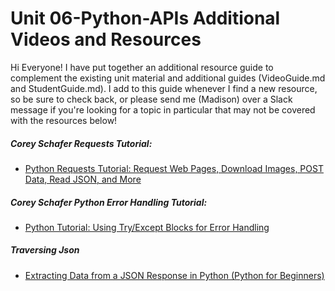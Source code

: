 # Unit 06-Python-APIs Additional Videos and Resources

Hi Everyone! I have put together an additional resource guide to complement the existing unit material and additional guides (VideoGuide.md and StudentGuide.md). I add to this guide whenever I find a new resource, so be sure to check back, or please send me (Madison) over a Slack message if you're looking for a topic in particular that may not be covered with the resources below! 

##### Corey Schafer Requests Tutorial:

- [Python Requests Tutorial: Request Web Pages, Download Images, POST Data, Read JSON, and More](https://youtu.be/tb8gHvYlCFs) 

##### Corey Schafer Python Error Handling Tutorial:

- [Python Tutorial: Using Try/Except Blocks for Error Handling](https://youtu.be/NIWwJbo-9_8)

##### Traversing Json 

- [Extracting Data from a JSON Response in Python (Python for Beginners)](https://youtu.be/g4wdm488mkE)